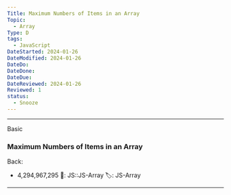 ```yaml
---
Title: Maximum Numbers of Items in an Array
Topic:
  - Array
Type: D
tags:
  - JavaScript
DateStarted: 2024-01-26
DateModified: 2024-01-26
DateDo:
DateDone:
DateDue:
DateReviewed: 2024-01-26
Reviewed: 1
status:
  - Snooze
---
```

***
Basic
### Maximum Numbers of Items in an Array
Back:
- 4,294,967,295
📌: JS::JS-Array 
🏷️: JS-Array 
<!--ID: 1706600287462-->
****
<!--SR:!2024-02-01,3,250-->
